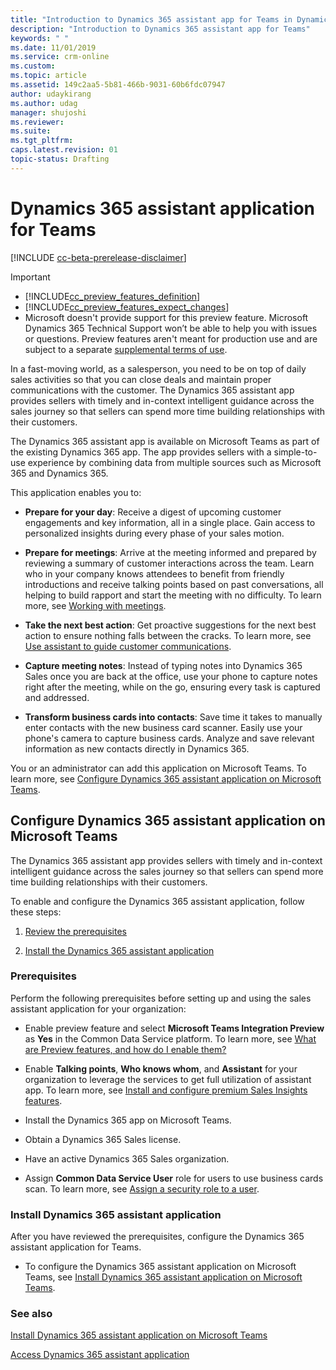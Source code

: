 ```yaml
---
title: "Introduction to Dynamics 365 assistant app for Teams in Dynamics 365 Sales | MicrosoftDocs"
description: "Introduction to Dynamics 365 assistant app for Teams"
keywords: " "
ms.date: 11/01/2019
ms.service: crm-online
ms.custom: 
ms.topic: article
ms.assetid: 149c2aa5-5b81-466b-9031-60b6fdc07947
author: udaykirang
ms.author: udag
manager: shujoshi
ms.reviewer: 
ms.suite: 
ms.tgt_pltfrm: 
caps.latest.revision: 01
topic-status: Drafting
---
```


# Dynamics 365 assistant application for Teams


[!INCLUDE [cc-beta-prerelease-disclaimer](../includes/cc-beta-prerelease-disclaimer.md)]

> [!IMPORTANT]
> - [!INCLUDE[cc_preview_features_definition](../includes/cc-preview-features-definition.md)]  
> - [!INCLUDE[cc_preview_features_expect_changes](../includes/cc-preview-features-expect-changes.md)]
> - Microsoft doesn't provide support for this preview feature. Microsoft Dynamics 365 Technical Support won’t be able to help you with issues or questions. Preview features aren't meant for production use and are subject to a separate [supplemental terms of use](https://go.microsoft.com/fwlink/p/?linkid=870960).

In a fast-moving world, as a salesperson, you need to be on top of daily sales activities so that you can close deals and maintain proper communications with the customer. The Dynamics 365 assistant app provides sellers with timely and in-context intelligent guidance across the sales journey so that sellers can spend more time building relationships with their customers.

The Dynamics 365 assistant app is available on Microsoft Teams as part of the existing Dynamics 365 app. The app provides sellers with a simple-to-use experience by combining data from multiple sources such as Microsoft 365 and Dynamics 365.

This application enables you to:

-	**Prepare for your day**: Receive a digest of upcoming customer engagements and key information, all in a single place. Gain access to personalized insights during every phase of your sales motion.

-	**Prepare for meetings**: Arrive at the meeting informed and prepared by reviewing a summary of customer interactions across the team. Learn who in your company knows attendees to benefit from friendly introductions and receive talking points based on past conversations, all helping to build rapport and start the meeting with no difficulty. To learn more, see [Working with meetings](working-with-meetings-teams.md).

-	**Take the next best action**: Get proactive suggestions for the next best action to ensure nothing falls between the cracks. To learn more, see [Use assistant to guide customer communications](assistant.md).

-	**Capture meeting notes**: Instead of typing notes into Dynamics 365 Sales once you are back at the office, use your phone to capture notes right after the meeting, while on the go, ensuring every task is captured and addressed.

-	**Transform business cards into contacts**: Save time it takes to manually enter contacts with the new business card scanner. Easily use your phone's camera to capture business cards. Analyze and save relevant information as new contacts directly in Dynamics 365.

You or an administrator can add this application on Microsoft Teams. To learn more, see [Configure Dynamics 365 assistant application on Microsoft Teams](#configure-dynamics-365-assistant-application-on-microsoft-teams).

## Configure Dynamics 365 assistant application on Microsoft Teams

The Dynamics 365 assistant app provides sellers with timely and in-context intelligent guidance across the sales journey so that sellers can spend more time building relationships with their customers.

To enable and configure the Dynamics 365 assistant application, follow these steps:

1. [Review the prerequisites](#prerequisites)

2. [Install the Dynamics 365 assistant application](#install-dynamics-365-assistant-application)

### Prerequisites

Perform the following prerequisites before setting up and using the sales assistant application for your organization:

- Enable preview feature and select **Microsoft Teams Integration Preview** as **Yes** in the Common Data Service platform. To learn more, see [What are Preview features, and how do I enable them?](/power-platform/admin/what-are-preview-features-how-do-i-enable-them#how-do-i-enable-a-preview-feature)

- Enable **Talking points**, **Who knows whom**, and **Assistant** for your organization to leverage the services to get full utilization of assistant app. To learn more, see [Install and configure premium Sales Insights features](intro-admin-guide-sales-insights.md#install-and-configure-premium-sales-insights-features).

- Install the Dynamics 365 app on Microsoft Teams.

- Obtain a Dynamics 365 Sales license.

- Have an active Dynamics 365 Sales organization.

- Assign **Common Data Service User** role for users to use business cards scan. To learn more, see [Assign a security role to a user](/power-platform/admin/create-users-assign-online-security-roles#assign-a-security-role-to-a-user).

### Install Dynamics 365 assistant application

After you have reviewed the prerequisites, configure the Dynamics 365 assistant application for Teams.

- To configure the Dynamics 365 assistant application on Microsoft Teams, see [Install Dynamics 365 assistant application on Microsoft Teams](install-assistant-application-microsoft-teams.md).


### See also

[Install Dynamics 365 assistant application on Microsoft Teams](install-assistant-application-microsoft-teams.md)

[Access Dynamics 365 assistant application](access-assistant-application-teams.md)
